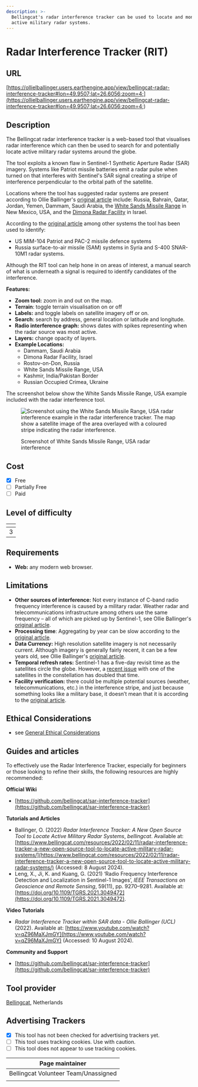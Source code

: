 ```yaml
---
description: >-
  Bellingcat's radar interference tracker can be used to locate and monitor
  active military radar systems.
---
```


# Radar Interference Tracker (RIT)

## URL

[https://ollielballinger.users.earthengine.app/view/bellingcat-radar-interference-tracker#lon=49.9507;lat=26.6056;zoom=4;](https://ollielballinger.users.earthengine.app/view/bellingcat-radar-interference-tracker#lon=49.9507;lat=26.6056;zoom=4;)

## Description

The Bellingcat radar interference tracker is a web-based tool that visualises radar interference which can then be used to search for and potentially locate active military radar systems around the globe.&#x20;

The tool exploits a known flaw in Sentinel-1 Synthetic Aperture Radar (SAR) imagery. Systems like Patriot missile batteries emit a radar pulse when turned on that interferes with Sentinel's SAR signal creating a stripe of interference perpendicular to the orbital path of the satellite.

Locations where the tool has suggested radar systems are present according to Ollie Ballinger's [original article](https://www.bellingcat.com/resources/2022/02/11/radar-interference-tracker-a-new-open-source-tool-to-locate-active-military-radar-systems/) include: Russia, Bahrain, Qatar, Jordan, Yemen, Dammam, Saudi Arabia, the [White Sands Missile Range](https://www.google.com/maps/@32.3785089,-106.4718007,6035m/data=!3m1!1e3) in New Mexico, USA, and the [Dimona Radar Facility](https://www.google.com/maps/place/Dimona+Radar+Facility/@30.9685089,35.0948799,782m/data=!3m2!1e3!4b1!4m5!3m4!1s0x150237648ec9b907:0xde8df259d70896ce!8m2!3d30.9685089!4d35.0970686) in Israel.

According to the [original article](https://www.bellingcat.com/resources/2022/02/11/radar-interference-tracker-a-new-open-source-tool-to-locate-active-military-radar-systems/) among other systems the tool has been used to identify:

* US MIM-104 Patriot and PAC-2 missile defence systems
* Russia surface-to-air missile (SAM) systems in Syria and S-400 SNAR-10M1 radar systems.

Although the RIT tool can help hone in on areas of interest, a manual search of what is underneath a signal is required to identify candidates of the interference.

**Features:**

* **Zoom tool:** zoom in and out on the map.
* **Terrain**: toggle terrain visualisation on or off
* **Labels:** and toggle labels on satellite imagery off or on.
* **Search**: search by address, general location or latitude and longitude.
* **Radio interference graph:** shows dates with spikes representing when the radar source was most active.
* **Layers:** change opacity of layers.&#x20;
* **Example Locations:**
  * Dammam, Saudi Arabia
  * Dimona Radar Facility, Israel
  * Rostov-on-Don, Russia
  * White Sands Missile Range, USA
  * Kashmir, India/Pakistan Border
  * Russian Occupied Crimea, Ukraine

The screenshot below show the White Sands Missile Range, USA example included with the radar interference tool.

<figure><img src=".gitbook/assets/Screenshot 2024-08-08 at 1.55.25 PM.png" alt="Screenshot using the White Sands Missile Range, USA radar interference example in the radar interference tracker. The map show a satellite image of the area overlayed with a coloured stripe indicating the radar interference."><figcaption><p>Screenshot of White Sands Missile Range, USA radar interference</p></figcaption></figure>

## Cost

* [x] Free
* [ ] Partially Free
* [ ] Paid

## Level of difficulty

<table><thead><tr><th data-type="rating" data-max="5"></th></tr></thead><tbody><tr><td>3</td></tr></tbody></table>

## Requirements

* **Web:** any modern web browser.

## Limitations

* **Other sources of interference:** Not every instance of C-band radio frequency interference is caused by a military radar. Weather radar and telecommunications infrastructure among others use the same frequency – all of which are picked up by Sentinel-1, see Ollie Ballinger's [original article](https://www.bellingcat.com/resources/2022/02/11/radar-interference-tracker-a-new-open-source-tool-to-locate-active-military-radar-systems/).
* **Processing time**: Aggregating by year can be slow according to the [original article](https://www.bellingcat.com/resources/2022/02/11/radar-interference-tracker-a-new-open-source-tool-to-locate-active-military-radar-systems/).
* **Data Currency:** High resolution satellite imagery is not necessarily current. Although imagery is generally fairly recent, it can be a few years old, see Ollie Ballinger's [original article](https://www.bellingcat.com/resources/2022/02/11/radar-interference-tracker-a-new-open-source-tool-to-locate-active-military-radar-systems/).
* **Temporal refresh rates:** Sentinel-1 has a five-day revisit time as the satellites circle the globe. However, a [recent issue](https://www.space.com/europe-sentinel-1b-earth-observation-satellite-anomaly) with one of the satellites in the constellation has doubled that time.&#x20;
* **Facility verification:** there could be multiple potential sources (weather, telecommunications, etc.) in the interference stripe, and just because something looks like a military base, it doesn’t mean that it is according to the [original article](https://www.bellingcat.com/resources/2022/02/11/radar-interference-tracker-a-new-open-source-tool-to-locate-active-military-radar-systems/).

## Ethical Considerations

* see [General Ethical Considerations](./#ethical-considerations)

## Guides and articles

To effectively use the Radar Interference Tracker, especially for beginners or those looking to refine their skills, the following resources are highly recommended:

**Official Wiki**

* [https://github.com/bellingcat/sar-interference-tracker](https://github.com/bellingcat/sar-interference-tracker)

**Tutorials and Articles**&#x20;

* Ballinger, O. (2022) _Radar Interference Tracker: A New Open Source Tool to Locate Active Military Radar Systems_, _bellingcat_. Available at: [https://www.bellingcat.com/resources/2022/02/11/radar-interference-tracker-a-new-open-source-tool-to-locate-active-military-radar-systems/](https://www.bellingcat.com/resources/2022/02/11/radar-interference-tracker-a-new-open-source-tool-to-locate-active-military-radar-systems/) (Accessed: 8 August 2024).
* Leng, X., Ji, K. and Kuang, G. (2021) ‘Radio Frequency Interference Detection and Localization in Sentinel-1 Images’, _IEEE Transactions on Geoscience and Remote Sensing_, 59(11), pp. 9270–9281. Available at: [https://doi.org/10.1109/TGRS.2021.3049472](https://doi.org/10.1109/TGRS.2021.3049472).

**Video Tutorials**&#x20;

* _Radar Interference Tracker within SAR data - Ollie Ballinger (UCL)_ (2022). Available at: [https://www.youtube.com/watch?v=qZ96MaXJmGY](https://www.youtube.com/watch?v=qZ96MaXJmGY) (Accessed: 10 August 2024).

**Community and Support**

* [https://github.com/bellingcat/sar-interference-tracker](https://github.com/bellingcat/sar-interference-tracker)

## Tool provider

[Bellingcat](https://www.bellingcat.com/), Netherlands

## Advertising Trackers

* [x] This tool has not been checked for advertising trackers yet.
* [ ] This tool uses tracking cookies. Use with caution.
* [ ] This tool does not appear to use tracking cookies.

| Page maintainer                      |
| ------------------------------------ |
| Bellingcat Volunteer Team/Unassigned |
|                                      |
